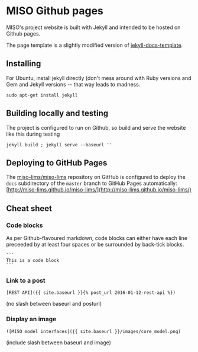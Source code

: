 # MISO Github pages

MISO's project website is built with Jekyll and intended to be hosted on Github pages.

The page template is a slightly modified version of [jekyll-docs-template](http://bruth.github.io/jekyll-docs-template).


## Installing

For Ubuntu, install jekyll directly (don't mess around with Ruby versions and Gem and Jekyll versions -- that way leads to madness.

    sudo apt-get install jekyll


## Building locally and testing

The project is configured to run on Github, so build and serve the website like this during testing

    jekyll build ; jekyll serve --baseurl ''


## Deploying to GitHub Pages

The [miso-lims/miso-lims](https://github.com/miso-lims/miso-lims/) repository on GitHub is configured to deploy the `docs`
subdirectory of the `master` branch to GitHub Pages automatically:
[http://miso-lims.github.io/miso-lims/](http://miso-lims.github.io/miso-lims/)


## Cheat sheet

### Code blocks

As per Github-flavoured markdown, code blocks can either have each line preceeded by at least four spaces or be surrounded by back-tick blocks.

    ```
    This is a code block
    ```

### Link to a post

    [REST API]({{ site.baseurl }}{% post_url 2016-01-12-rest-api %})


(no slash between baseurl and posturl)

### Display an image

    ![MISO model interfaces]({{ site.baseurl }}/images/core_model.png)

(include slash between baseurl and image)

